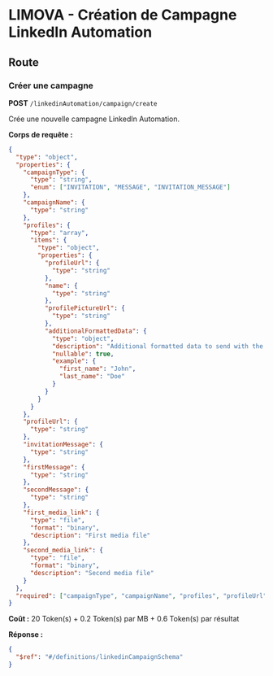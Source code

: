 # LIMOVA - Création de Campagne LinkedIn Automation

## Route

### Créer une campagne
**POST** `/linkedinAutomation/campaign/create`

Crée une nouvelle campagne LinkedIn Automation.

**Corps de requête :**
```json
{
  "type": "object",
  "properties": {
    "campaignType": {
      "type": "string",
      "enum": ["INVITATION", "MESSAGE", "INVITATION_MESSAGE"]
    },
    "campaignName": {
      "type": "string"
    },
    "profiles": {
      "type": "array",
      "items": {
        "type": "object",
        "properties": {
          "profileUrl": {
            "type": "string"
          },
          "name": {
            "type": "string"
          },
          "profilePictureUrl": {
            "type": "string"
          },
          "additionalFormattedData": {
            "type": "object",
            "description": "Additional formatted data to send with the message",
            "nullable": true,
            "example": {
              "first_name": "John",
              "last_name": "Doe"
            }
          }
        }
      }
    },
    "profileUrl": {
      "type": "string"
    },
    "invitationMessage": {
      "type": "string"
    },
    "firstMessage": {
      "type": "string"
    },
    "secondMessage": {
      "type": "string"
    },
    "first_media_link": {
      "type": "file",
      "format": "binary",
      "description": "First media file"
    },
    "second_media_link": {
      "type": "file",
      "format": "binary",
      "description": "Second media file"
    }
  },
  "required": ["campaignType", "campaignName", "profiles", "profileUrl"]
}
```

**Coût :** 20 Token(s) + 0.2 Token(s) par MB + 0.6 Token(s) par résultat

**Réponse :**
```json
{
  "$ref": "#/definitions/linkedinCampaignSchema"
}
``` 